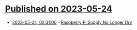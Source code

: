 # [Published on 2023-05-24](index.md)

* [2023-05-24, 02:31:00](https://soylentnews.org/article.pl?sid=23/05/23/1753215&from=rss) - [Raspberry Pi Supply No Longer Dry](https://soylentnews.org/article.pl?sid=23/05/23/1753215&from=rss)
